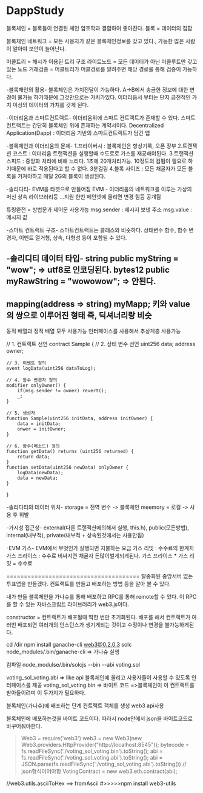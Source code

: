 # DappStudy
블록체인 = 블록들이 연결된 체인 암호학과 결합하여 좋아진다.
블록 = 데이터의 집합

블록체인 네트워크 = 모든 사용자가 같은 블록체인정보를 갖고 있다., 가능한 많은 사람이 알아야 보안이 늘어난다.

머클트리 = 해시가 이용된 트리 구조
라이트노드 = 모든 데이터가 아닌 머클루트만 갖고 있는 노드
거래검증 = 머클트리가 머클경로를 알려주면 해당 경로룰 통해 검증이 가능하다.

-블록채인의 활용-
블록체인은 가치전달이 가능하다.
A->B에서 송금한 정보에 대한 변경이 불가능 하기때문에 그것만으로는 가치가있다.
이더리움서 부터는 단지 금전적인 가치 이상의 데이터의 가치를 갖게 된다.

-이더리움과 스마트컨트랙트-
이더리움위에 스마트 컨트랙트가 존재할 수 있다.
스마트 컨트랙트는 간단히 블록체인 위에 존재하는 계약서이다.
Decentralized Application(Dapp) : 이더리움 기반의 스마트컨트랙트가 담긴 앱

-블록체인과 이더리움의 문제-
1.프라이버시 : 블록체인은 항상기록, 오픈 장부
2.트랜잭션 코스트 : 이더리움 트랜잭션을 실행할때 수도료로 가스를 재공해야된다. 
3.트랜잭션 스피드 : 중앙화 처리에 비해 느리다. 1초에 20개처리가능. 10정도의 컴펌이 필요로 하기때문에 바로 적용된다고 할 수 없다. 3분걸림
4.블록 사이즈 : 모든 채굴자가 모든 블록을 가져야하고 매달 2G의 블록이 생성된다. 

-솔리디티-
EVM을 타겟으로 만들어짐
EVM - 이더리움의 네트워크를 이루는 가상의 머신
상속 라이브러리등 ...지원
한번 메인넷에 올리면 변경 힘듬 공개됨

튜링완전 = 방법문과 제어문 사용가능
msg.sender : 메시지 보낸 주소
msg.value : 메시지 값

-스마트 컨트랙트 구조-
스마트컨트랙트는 클래스와 비슷하다. 상태변수 함수, 함수 변경자, 이벤트 열거형, 상속, 다형성 등이 포함될 수 있다.

-솔리디티 데이터 타입-
string public myString = "wow"; => utf8로 인코딩된다.
bytes12 public myRawString = "wowowow"; => 안된다.
--------------------------------------------
mapping(address => string) myMapp;
키와 value의 쌍으로 이루어진 형태 즉, 딕셔너리랑 비슷
---------------------------------------------
동적 배열과 정적 배열 모두 사용가능
인터페이스를 사용해서 추상계층 사용가능

// 1. 컨트랙트 선언
contract Sample {
    // 2. 상태 변수 선언
    uint256 data;
    address owner;
    
    // 3. 이벤트 정의
    event logData(uint256 dataToLog);
    
    // 4. 함수 변경자 정의
    modifier onlyOwner() {
        if(msg.sender != owner) revert();
        _;
    }
    
    // 5. 생성자
    function Sample(uint256 initData, address initOwner) {
        data = initData;
        onwer = initOwner;
    }
    
    // 6. 함수(메소드) 정의
    function getData() returns (uint256 returned) {
        return data;
    }
    function setData(uint256 newData) onlyOwner {
        logData(newData);
        data = newData;
    }
}

-솔리디티의 데이터 위치-
storage = 전역 변수 -> 블록체인
meemory = 로컬 -> 사용 후 휘발

-가시성 접근성-
external(다른 트랜잭션에의해서 실행, this.h), public(모든방법), internal(내부적), private(내부적 + 상속된것에서는 사용안됨)


-EVM 가스-
EVM에서 무엇인가 실행되면 지불하는 요금
가스 리밋 : 수수료의 한계치
가스 프라이스 : 수수료 비싸지면 채굴자 돈많이벌게되게된다.
가스 프라이스 * 가스 리밋 = 수수료

======================================
탈중화된 중앙서버 없는 투표앱을 만들겠다.
컨트랙트를 만들고 배포하는 방법 등을 알아 볼 수 있다.

내가 만들 블록체인을 가나슈를 통해 배포하고 RPC를 통해 remote할 수 있다.
이 RPC를 할 수 있는 자바스크립트 라이브러리가 web3.js이다.

constructor = 컨트랙트가 배포될때 딱한 번만 초기화된다. 배포를 해서 컨트랙트가 여러번 배포되면 여러개의 인스턴스가 생기게되는 것이고 수정이나 변경을 불가능하게된다.

cd /dir
npm install ganache-cli web3@0.2.0.3 solc
node_modules/.bin/ganache-cli => 가나슈 실행

컴파일
node_modulse/.bin/solcjs --bin --abi voting.sol

voting_sol_voting.abi => like api 블록체인에 올리고 사용자들이 사용할 수 있도록 인터페이스를 제공
voting_sol_voting.bin => 바이트 코드
=>블록체인이 이 컨트랙트를 받아들이려며 이 두가지가 필요하다.

블록체인(가나슈)에 배포하는 단계
컨트랙트 객체를 생성
web3 api사용

블록체인에 배포하는것을 바이트 코드이다. 따라서 node안에서 json을 바이트코드로 바꾸어줘야한다.
> Web3 = require('web3')
> web3 = new Web3(new Web3.providers.HttpProvider("http://localhost:8545"));
> bytecode = fs.readFileSync('./voting_sol_voting.bin').toString();
> abi = fs.readFileSync('./voting_sol_voting.abi').toString();
> abi = JSON.parse(fs.readFileSync('./voting_sol_voting.abi').toString()) // json형식이어야함
> VotingContract = new web3.eth.contract(abi);

//web3.utils.asciiToHex ==> fromAscii
#>>>>>npm install web3-utils
